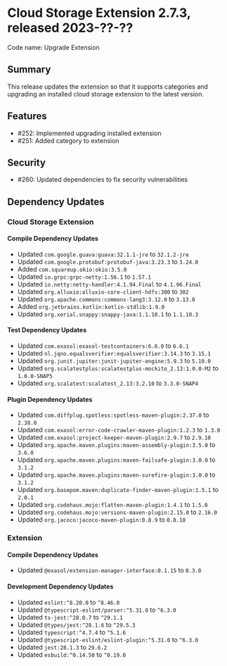# Cloud Storage Extension 2.7.3, released 2023-??-??

Code name: Upgrade Extension

## Summary

This release updates the extension so that it supports categories and upgrading an installed cloud storage extension to the latest version.

## Features

* #252: Implemented upgrading installed extension
* #251: Added category to extension

## Security

* #260: Updated dependencies to fix security vulnerabilities

## Dependency Updates

### Cloud Storage Extension

#### Compile Dependency Updates

* Updated `com.google.guava:guava:32.1.1-jre` to `32.1.2-jre`
* Updated `com.google.protobuf:protobuf-java:3.23.3` to `3.24.0`
* Added `com.squareup.okio:okio:3.5.0`
* Updated `io.grpc:grpc-netty:1.56.1` to `1.57.1`
* Updated `io.netty:netty-handler:4.1.94.Final` to `4.1.96.Final`
* Updated `org.alluxio:alluxio-core-client-hdfs:300` to `302`
* Updated `org.apache.commons:commons-lang3:3.12.0` to `3.13.0`
* Added `org.jetbrains.kotlin:kotlin-stdlib:1.9.0`
* Updated `org.xerial.snappy:snappy-java:1.1.10.1` to `1.1.10.3`

#### Test Dependency Updates

* Updated `com.exasol:exasol-testcontainers:6.6.0` to `6.6.1`
* Updated `nl.jqno.equalsverifier:equalsverifier:3.14.3` to `3.15.1`
* Updated `org.junit.jupiter:junit-jupiter-engine:5.9.3` to `5.10.0`
* Updated `org.scalatestplus:scalatestplus-mockito_2.13:1.0.0-M2` to `1.0.0-SNAP5`
* Updated `org.scalatest:scalatest_2.13:3.2.10` to `3.3.0-SNAP4`

#### Plugin Dependency Updates

* Updated `com.diffplug.spotless:spotless-maven-plugin:2.37.0` to `2.38.0`
* Updated `com.exasol:error-code-crawler-maven-plugin:1.2.3` to `1.3.0`
* Updated `com.exasol:project-keeper-maven-plugin:2.9.7` to `2.9.10`
* Updated `org.apache.maven.plugins:maven-assembly-plugin:3.5.0` to `3.6.0`
* Updated `org.apache.maven.plugins:maven-failsafe-plugin:3.0.0` to `3.1.2`
* Updated `org.apache.maven.plugins:maven-surefire-plugin:3.0.0` to `3.1.2`
* Updated `org.basepom.maven:duplicate-finder-maven-plugin:1.5.1` to `2.0.1`
* Updated `org.codehaus.mojo:flatten-maven-plugin:1.4.1` to `1.5.0`
* Updated `org.codehaus.mojo:versions-maven-plugin:2.15.0` to `2.16.0`
* Updated `org.jacoco:jacoco-maven-plugin:0.8.9` to `0.8.10`

### Extension

#### Compile Dependency Updates

* Updated `@exasol/extension-manager-interface:0.1.15` to `0.3.0`

#### Development Dependency Updates

* Updated `eslint:^8.20.0` to `^8.46.0`
* Updated `@typescript-eslint/parser:^5.31.0` to `^6.3.0`
* Updated `ts-jest:^28.0.7` to `^29.1.1`
* Updated `@types/jest:^28.1.6` to `^29.5.3`
* Updated `typescript:^4.7.4` to `^5.1.6`
* Updated `@typescript-eslint/eslint-plugin:^5.31.0` to `^6.3.0`
* Updated `jest:28.1.3` to `29.6.2`
* Updated `esbuild:^0.14.50` to `^0.19.0`
